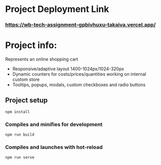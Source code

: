 # Project Deployment Link

### https://wb-tech-assignment-gpbivhuxu-takaiva.vercel.app/

# Project info:
Represents an online shopping cart
- Responsive/adaptive layout 1400-1024px/1024-320px
- Dynamic counters for costs/prices/quantities working on internal custom store
- Tooltips, popups, modals, custom checkboxes and radio buttons

## Project setup

```
npm install
```

### Compiles and minifies for development

```
npm run build
```

### Compiles and launches with hot-reload

```
npm run serve
```


